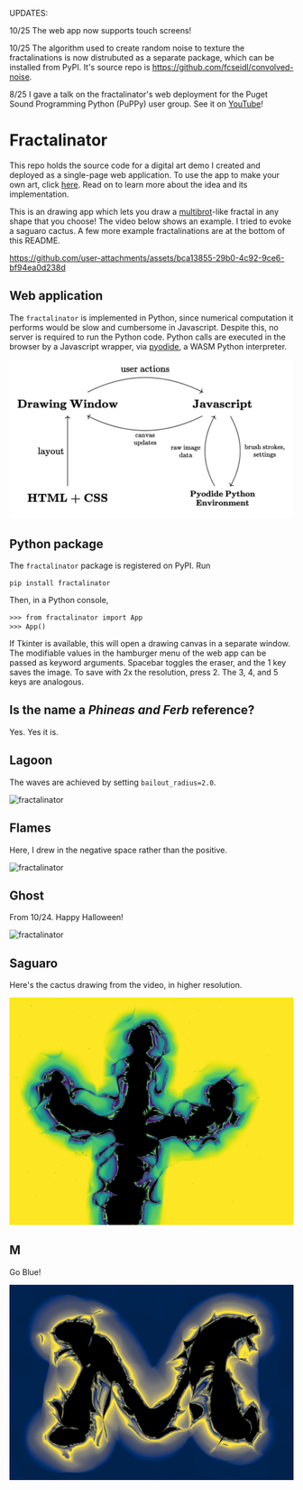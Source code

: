 UPDATES:

10/25 The web app now supports touch screens!

10/25 The algorithm used to create random noise to texture the fractalinations is now distrubuted as a separate package, which can be installed from PyPI. It's source repo is https://github.com/fcseidl/convolved-noise.

8/25 I gave a talk on the fractalinator's web deployment for the Puget Sound Programming Python (PuPPy) user group. See it on [YouTube](https://www.youtube.com/watch?v=DaZUcxD6iJc)!

# Fractalinator

This repo holds the source code for a digital art demo I created and deployed as a single-page web application. To use the app to make your own art, click [here](https://fcseidl.github.io/fractalinator/). Read on to learn more about the idea and its implementation.

This is an drawing app which lets you draw a [multibrot](https://en.wikipedia.org/wiki/Multibrot_set)-like fractal in any shape that you choose! The video below shows an example. I tried to evoke a saguaro cactus. A few more example fractalinations are at the bottom of this README.


https://github.com/user-attachments/assets/bca13855-29b0-4c92-9ce6-bf94ea0d238d




## Web application
The `fractalinator` is implemented in Python, since numerical computation it performs would be slow and cumbersome in Javascript. Despite this, no server is required to run the Python code. 
Python calls are executed in the browser by a Javascript wrapper, via [pyodide](https://pyodide.org/en/stable/index.html), a WASM Python interpreter.

![fractalinator](gallery/designdiagram.png)


## Python package
The `fractalinator` package is registered on PyPI. Run
```
pip install fractalinator
```
Then, in a Python console,
```
>>> from fractalinator import App
>>> App()
```
If Tkinter is available, this will open a drawing canvas in a separate window. The modifiable values in the hamburger menu of the web app can be passed as keyword arguments. 
Spacebar toggles the eraser, and the 1 key saves the image. To save with 2x the resolution, press 2. The 3, 4, and 5 keys are analogous.

## Is the name a *Phineas and Ferb* reference?
Yes. Yes it is.

## Lagoon
The waves are achieved by setting ```bailout_radius=2.0```.

![fractalinator](gallery/lagoon.png)

## Flames
Here, I drew in the negative space rather than the positive.

![fractalinator](gallery/flames.png)

## Ghost
From 10/24. Happy Halloween!

![fractalinator](gallery/ghost.png)

## Saguaro
Here's the cactus drawing from the video, in higher resolution.

![fractalinator](gallery/cactus.png)

## M
Go Blue!

![fractalinator](gallery/cividisM.png)
